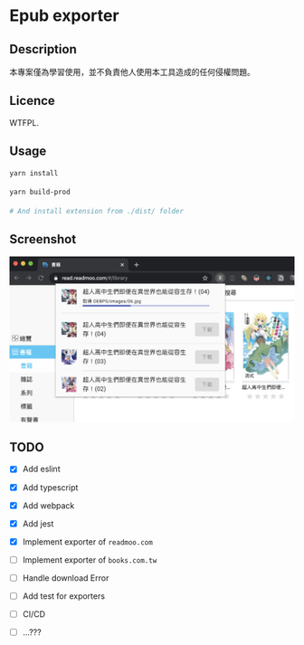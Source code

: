 # Epub exporter

## Description
本專案僅為學習使用，並不負責他人使用本工具造成的任何侵權問題。

## Licence
WTFPL. 

## Usage
```bash
yarn install

yarn build-prod

# And install extension from ./dist/ folder
```

## Screenshot
![Screenshot](screenshot.png)

## TODO
- [x] Add eslint
- [x] Add typescript
- [x] Add webpack
- [x] Add jest
- [x] Implement exporter of `readmoo.com`
- [ ] Implement exporter of `books.com.tw`
- [ ] Handle download Error
- [ ] Add test for exporters
- [ ] CI/CD
- [ ] ...???

